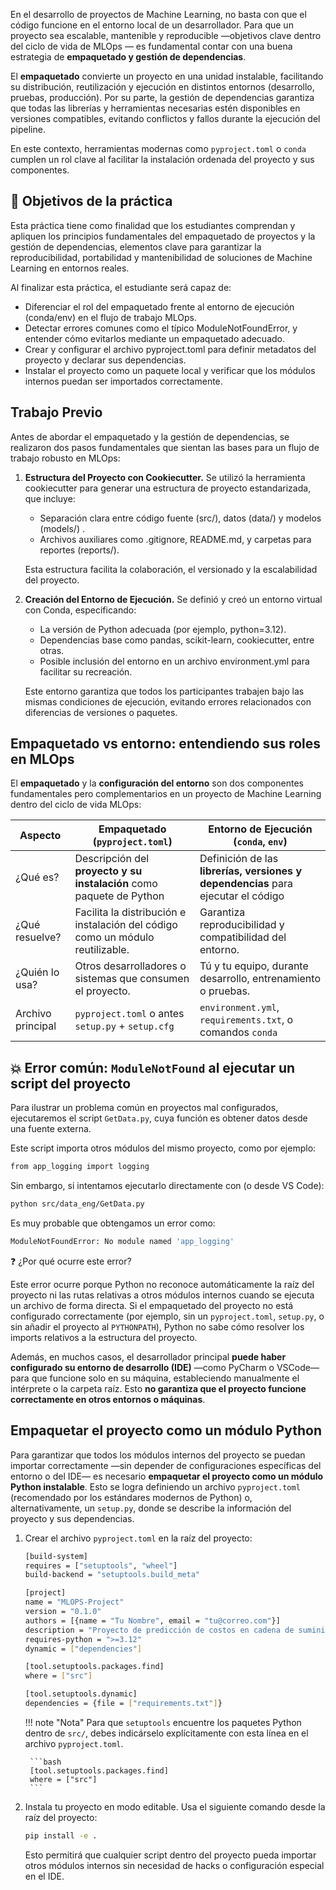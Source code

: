 En el desarrollo de proyectos de Machine Learning, no basta con que el código funcione en el entorno local de un desarrollador. Para que un proyecto sea escalable, mantenible y reproducible —objetivos clave dentro del ciclo de vida de MLOps — es fundamental contar con una buena estrategia de **empaquetado y gestión de dependencias**.

El **empaquetado** convierte un proyecto en una unidad instalable, facilitando su distribución, reutilización y ejecución en distintos entornos (desarrollo, pruebas, producción). Por su parte, la gestión de dependencias garantiza que todas las librerías y herramientas necesarias estén disponibles en versiones compatibles, evitando conflictos y fallos durante la ejecución del pipeline.

En este contexto, herramientas modernas como `pyproject.toml` o `conda` cumplen un rol clave al facilitar la instalación ordenada del proyecto y sus componentes.

## 🎯 Objetivos de la práctica

Esta práctica tiene como finalidad que los estudiantes comprendan y apliquen los principios fundamentales del empaquetado de proyectos y la gestión de dependencias, elementos clave para garantizar la reproducibilidad, portabilidad y mantenibilidad de soluciones de Machine Learning en entornos reales.

Al finalizar esta práctica, el estudiante será capaz de:

- Diferenciar el rol del empaquetado frente al entorno de ejecución (conda/env) en el flujo de trabajo MLOps.
- Detectar errores comunes como el típico ModuleNotFoundError, y entender cómo evitarlos mediante un empaquetado adecuado.
- Crear y configurar el archivo pyproject.toml para definir metadatos del proyecto y declarar sus dependencias.
- Instalar el proyecto como un paquete local y verificar que los módulos internos puedan ser importados correctamente.


## Trabajo Previo
Antes de abordar el empaquetado y la gestión de dependencias, se realizaron dos pasos fundamentales que sientan las bases para un flujo de trabajo robusto en MLOps:

1. **Estructura del Proyecto con Cookiecutter.**
Se utilizó la herramienta cookiecutter para generar una estructura de proyecto estandarizada, que incluye:

    - Separación clara entre código fuente (src/), datos (data/) y modelos (models/) .
    - Archivos auxiliares como .gitignore, README.md, y carpetas para reportes (reports/).

    Esta estructura facilita la colaboración, el versionado y la escalabilidad del proyecto.

2. **Creación del Entorno de Ejecución.**
Se definió y creó un entorno virtual con Conda, especificando:

    - La versión de Python adecuada (por ejemplo, python=3.12).
    - Dependencias base como pandas, scikit-learn, cookiecutter, entre otras.
    - Posible inclusión del entorno en un archivo environment.yml para facilitar su recreación.

    Este entorno garantiza que todos los participantes trabajen bajo las mismas condiciones de ejecución, evitando errores relacionados con diferencias de versiones o paquetes.

## Empaquetado vs entorno: entendiendo sus roles en MLOps
El **empaquetado** y la **configuración del entorno** son dos componentes fundamentales pero complementarios en un proyecto de Machine Learning dentro del ciclo de vida MLOps:

| Aspecto           | Empaquetado (`pyproject.toml`)                                                 | Entorno de Ejecución (`conda`, `env`)                                             |
| ----------------- | ------------------------------------------------------------------------------ | --------------------------------------------------------------------------------- |
| ¿Qué es?          | Descripción del **proyecto y su instalación** como paquete de Python           | Definición de las **librerías, versiones y dependencias** para ejecutar el código |
| ¿Qué resuelve?    | Facilita la distribución e instalación del código como un módulo reutilizable. | Garantiza reproducibilidad y compatibilidad del entorno.                          |
| ¿Quién lo usa?    | Otros desarrolladores o sistemas que consumen el proyecto.                     | Tú y tu equipo, durante desarrollo, entrenamiento o pruebas.                      |
| Archivo principal | `pyproject.toml` o antes `setup.py` + `setup.cfg`                              | `environment.yml`, `requirements.txt`, o comandos `conda`                         |

## 💥 Error común: `ModuleNotFound` al ejecutar un script del proyecto

Para ilustrar un problema común en proyectos mal configurados, ejecutaremos el script `GetData.py`, cuya función es obtener datos desde una fuente externa.

Este script importa otros módulos del mismo proyecto, como por ejemplo:

```bash
from app_logging import logging
```

Sin embargo, si intentamos ejecutarlo directamente con (o desde VS Code):

```bash
python src/data_eng/GetData.py
```

Es muy probable que obtengamos un error como:

```bash
ModuleNotFoundError: No module named 'app_logging'
```

❓ ¿Por qué ocurre este error?

Este error ocurre porque Python no reconoce automáticamente la raíz del proyecto ni las rutas relativas a otros módulos internos cuando se ejecuta un archivo de forma directa. Si el empaquetado del proyecto no está configurado correctamente (por ejemplo, sin un `pyproject.toml`, `setup.py`, o sin añadir el proyecto al `PYTHONPATH`), Python no sabe cómo resolver los imports relativos a la estructura del proyecto.

Además, en muchos casos, el desarrollador principal **puede haber configurado su entorno de desarrollo (IDE)** —como PyCharm o VSCode— para que funcione solo en su máquina, estableciendo manualmente el intérprete o la carpeta raíz. Esto **no garantiza que el proyecto funcione correctamente en otros entornos o máquinas**.


## Empaquetar el proyecto como un módulo Python

Para garantizar que todos los módulos internos del proyecto se puedan importar correctamente —sin depender de configuraciones específicas del entorno o del IDE— es necesario **empaquetar el proyecto como un módulo Python instalable**.
Esto se logra definiendo un archivo `pyproject.toml` (recomendado por los estándares modernos de Python) o, alternativamente, un `setup.py`, donde se describe la información del proyecto y sus dependencias.

1. Crear el archivo `pyproject.toml` en la raíz del proyecto:

    ```bash
    [build-system]
    requires = ["setuptools", "wheel"]
    build-backend = "setuptools.build_meta"

    [project]
    name = "MLOPS-Project"
    version = "0.1.0"
    authors = [{name = "Tu Nombre", email = "tu@correo.com"}]
    description = "Proyecto de predicción de costos en cadena de suministro"
    requires-python = ">=3.12"
    dynamic = ["dependencies"]

    [tool.setuptools.packages.find]
    where = ["src"]

    [tool.setuptools.dynamic]
    dependencies = {file = ["requirements.txt"]}
    ```

    !!! note "Nota"
        Para que `setuptools` encuentre los paquetes Python dentro de `src/`, debes indicárselo explícitamente con esta línea en el archivo `pyproject.toml`.
        
        ```bash  
        [tool.setuptools.packages.find]
        where = ["src"]
        ```

2. Instala tu proyecto en modo editable. Usa el siguiente comando desde la raíz del proyecto: 

    ```bash  
    pip install -e .
    ```

    Esto permitirá que cualquier script dentro del proyecto pueda importar otros módulos internos sin necesidad de hacks o configuración especial en el IDE.
